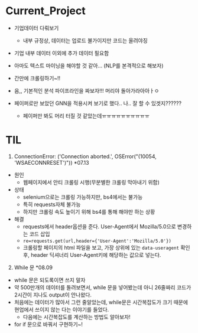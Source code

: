 # Current_Project

- 기업데이터 다뤄보기
  - 내부 규정상, 데이터는 업로드 불가이지만 코드는 올려야징
 
- 기업 내부 데이터 이외에 추가 데이터 필요함
- 아마도 텍스트 마이닝을 해야할 것 같아... (NLP를 본격적으로 해보자)
- 간만에 크롤링하기~!!
- 음,, 기본적인 분석 파이프라인을 짜보자!!! 머리야 돌아가라아아ㅏㅇ
- 페이퍼로만 보았던 GNN을 적용시켜 보기로 했다.. 나.. 잘 할 수 있겟지??????
  - 페이퍼만 봐도 머리 터질 것 같았는데ㅠㅠㅠㅠㅠㅠㅠㅠㅠㅠ

# TIL
1. ConnectionError: ('Connection aborted.', OSError("(10054, 'WSAECONNRESET')")) \*07.13 
  - 원인
    - 웹페이지에서 안티 크롤링 시행(무분별한 크롤링 막아내기 위함)
  - 상태
    - selenium으로는 크롤링 가능하지만, bs4에서는 불가능 
    - 특히 requests자체 불가능 
    - 하지만 크롤링 속도 높이기 위해 bs4를 통해 해야만 하는 상황
  - 해결
    - requests에서 header옵션을 준다. User-Agent에서 Mozilla/5.0으로 변경하는 코드 삽입
    - `re=requests.get(url,header={'User-Agent':'Mozilla/5.0'})`
    - 크롤링할 페이지의 html 파일을 보고, 가장 상위에 있는 `data-useragent` 확인 후, header 딕셔너리 User-Agent키에 해당하는 값으로 넣는다.

2. While 문 \*08.09
- while 문은 되도록이면 쓰지 말자
- 약 500만개의 데이터를 돌려보면서, while 문을 넣어봤는데 아니 26줄짜리 코드가 2시간이 지나도 output이 안나왔다.
- 처음에는 데이터가 많아서 그런 줄알았는데, while문은 시간복잡도가 크기 때문에 현업에서 쓰이지 않는 다는 이야기를 들었다.
  - 다음에는 시간복잡도를 계산하는 방법도 알아보자!
- for if 문으로 바꿔서 구현하기~!
